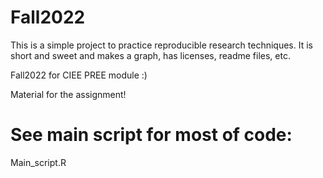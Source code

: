 # Fall2022

This is a simple project to practice reproducible research techniques. It is short and sweet and makes a graph, has licenses, readme files, etc.

Fall2022 for CIEE PREE module :)

Material for the assignment!

# See main script for most of code:

Main_script.R
